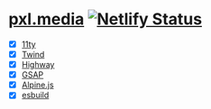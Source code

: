 # [pxl.media](https://pxl.media) [![Netlify Status](https://api.netlify.com/api/v1/badges/8d6bd77b-39d7-4269-b126-6b69a3d3a34e/deploy-status)](https://app.netlify.com/sites/pxl-media/deploys)

- [x] [11ty](https://11ty.dev)
- [x] [Twind](https://twind.style)
- [x] [Highway](https://highway.js.org)
- [x] [GSAP](https://greensock.com/gsap/)
- [x] [Alpine.js](https://alpinejs.dev)
- [x] [esbuild](https://esbuild.github.io)